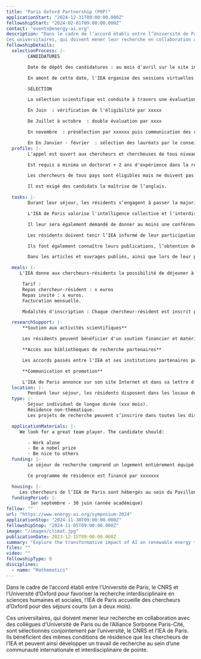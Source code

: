 ```yaml
---
title: "Paris Oxford Partnership (POP)"
applicationStart: "2024-12-31T09:00:00.000Z"
fellowshipStart: "2024-02-01T09:00:00.000Z"
contact: "events@energy-ai.org"
description: "Dans le cadre de l’accord établi entre l’Université de Paris, le CNRS et l’Université d’Oxford pour favoriser la recherche interdisciplinaire en sciences humaines et sociales, l’IEA de Paris accueille des chercheurs d’Oxford pour des séjours courts (un à deux mois).
Ces universitaires, qui doivent mener leur recherche en collaboration avec des collègues d’Université de Paris ou de l’Alliance Sorbonne Paris-Cité, sont sélectionnés conjointement par l’université, le CNRS et l’IEA de Paris. Ils bénéficient des mêmes conditions de résidence que les chercheurs de l’IEA et peuvent ainsi développer un travail de recherche au sein d’une communauté internationale et interdisciplinaire de pointe."
fellowshipDetails:
  selectionProcess: |-
        CANDIDATURES 

        Date de dépôt des candidatures : au mois d'avril sur le site internet de l'IEA de Paris (lien vers la plateforme de dépot)

        En amont de cette date, l'IEA organise des sessions virtuelles de questions-réponses pour les chercheurs parisiens qui souhaitent inviter leurs collègues, et pour les chercheurs internationaux qui souhaitent envoyer leur candidature.

        SÉLECTION 

        La sélection scientifique est conduite à travers une évaluation internationale indépendante.

        En Juin  : vérification de l'éligibilité par xxxxx

        De Juillet à octobre  : double évaluation par xxxx

        En novembre  : présélection par xxxxxx puis communication des résultats de la présélection   

        En En Janvier - février  : sélection des lauréats par le conseil scientifique de l'IEA et communication des résultats.
  profile: |-
        L'appel est ouvert aux chercheurs et chercheuses de tous niveaux de carrière (du chercheur de niveau postdoctoral jusqu'au chercheur confirmé). 

        Est requis a minima un doctorat + 2 ans d'expérience dans la recherche au moment de la candidature. Des exceptions sont possibles pour les chercheurs titulaires d'un Master + 6 ans d'expérience de recherche à temps plein après l'obtention du diplôme (la formation doctorale ne sera pas prise en compte dans le calcul de l'expérience).

        Les chercheurs de tous pays sont éligibles mais ne doivent pas avoir passé plus de 12 mois en France au cours des trois années précédant la date limite de candidature. 

        Il est exigé des candidats la maîtrise de l’anglais.

  tasks: |-
        Durant leur séjour, les résidents s’engagent à passer la majorité de leur temps à Paris et à participer aux échanges scientifiques au sein de l’Institut. 

        L'IEA de Paris valorise l'intelligence collective et l'interdisciplinarité. Il est donc attendu des chercheurs résidents qu'ils contribuent activement aux discussions et à la vie commune de l'Institut, lors du séminaire interne hebdomadaire obligatoire au cours duquel un chercheur présente sa recherche, lors des déjeuners en commun, lors des rendez-vous mensuels de convivialité Tuesday Wine & Conversation, et au-delà. 

        Il leur sera également demandé de donner au moins une conférence publique. 

        Les résidents doivent tenir l’IEA informé de leur participation à des colloques, séminaires ou manifestations scientifiques extérieures. 

        Ils font également connaître leurs publications, l’obtention de prix et distinctions, etc. 

        Dans les articles et ouvrages publiés, ainsi que lors de leur participation à des manifestations scientifiques extérieures à l’Institut, ils mentionnent leur statut de résident de l’IEA.

  meals: |-
     L'IEA donne aux chercheurs-résidents la possibilité de déjeuner à la cantine de l’Institut du lundi au vendredi. Il est également possible (et vivement encouragé) d'inviter à déjeuner des chercheurs extérieurs à l'Institut afin de favoriser les échanges et discussions avec la communauté scientifique parisienne. 

      Tarif : 
      Repas chercheur-résident : x euros
      Repas invité : x euros. 
      Facturation mensuelle. 

      Modalités d'inscription : Chaque chercheur-résident est inscrit par défaut au service de restauration du lundi au vendredi. Pour des raisons évidentes de limitation du gaspillage, toute prévision d'absence devra etre signalée une semaine avant la date du repas non pris. Les repas non pris et non préalablement signalés seront facturés.

  researchSupport: |-
      **Soutien aux activités scientifiques**

      Les résidents peuvent bénéficier d'un soutien financier et matériel  pour leurs travaux et activités de recherche. Ceci inclut en particulier l'organisation de manifestations scientifiques (colloque, journée d'étude, conférence), la formation doctorale et les ateliers avec des collaborateurs ou  publics extra-universitaires, ou encore la traduction et la publication de textes.

      **Accès aux bibliothèques de recherche partenaires**

      Les accords passés entre l'IEA et ses institutions partenaires permettent aux résidents de bénéficier dès leur arrivée d'un accès privilégié et d'un droit au prêt étendu dans les principales bibliothèques parisiennes (éventuellement lien vers le livret bibliotheque de genevieve en pdf à telecharger).

      **Communication et promotion**

      L'IEA de Paris annonce sur son site Internet et dans sa lettre d'information mensuelle la participation de ses chercheurs-résidents à des manifestations scientifiques et leurs publications. Chaque résident dispose également d'une page sur le site internet de l'IEA, ainsi que celui de ses partenaires Netias et Ubias, présentant de manière succincte son parcours et son projet de recherche.
  location: |-
        Pendant leur séjour, les résidents disposent dans les locaux de l’IEA à l’Hôtel de Lauzun (+ lien) d’un bureau équipé d’un ordinateur, d’un accès internet et de moyens d’impression, ainsi que d'espaces de réunion.
  type: |-
        Séjour individuel de longue durée (xxx mois). 
        Résidence non-thématique.
        Les projets de recherche peuvent s’inscrire dans toutes les disciplines et thématiques des SHS. Le choix du thème est laissé à l'entière liberté du chercheur, à la condition qu’il réponde à la problématique par de la recherche fondamentale ou des projets de collaboration intersectorielles (associant acteurs non académiques : monde politique, économique, associatif…).

  applicationMaterials: |-
     We look for a great team player. The candidate should:

        - Work alone
        - Be a nobel prize
        - Be nice to others
  funding: |-
        Le séjour de recherche comprend un logement entièrement équipé situé à Paris à la CIUP, une allocation de subsistance (xxxxx euros par mois), une couverture sociale, un budget de recherche et de formation (à déterminer au cas par cas), et la prise en charge des frais de voyage aller et retour depuis les institutions d'origine des chercheurs en début et en fin de résidence. 

        Ce programme de résidence est financé par xxxxxxx

  housing: |-
     Les chercheurs de l’IEA de Paris sont hébergés au sein du Pavillon Victor Lyon situé au cœur de la Cité internationale universitaire de Paris. La résidence peut accueillir les chercheurs avec leurs familles.(+ lien)
  fundingPeriod: |-
         1er septembre - 30 juin (année académique)
fellow: ""
url: "https://www.energy-ai.org/symposium-2024"
applicationStop: "2024-11-30T09:00:00.000Z"
fellowshipStop: "2024-11-05T09:00:00.000Z"
image: "/images/climat.jpg"
publicationDate: 2023-12-15T09:00:00.000Z
summary: "Explore the transformative impact of AI on renewable energy technologies."
files: ""
video: ""
fellowshipType: 0
disciplines:
  - name: "Mathematics"
---
```

Dans le cadre de l’accord établi entre l’Université de Paris, le CNRS et l’Université d’Oxford pour favoriser la recherche interdisciplinaire en sciences humaines et sociales, l’IEA de Paris accueille des chercheurs d’Oxford pour des séjours courts (un à deux mois).

Ces universitaires, qui doivent mener leur recherche en collaboration avec des collègues d’Université de Paris ou de l’Alliance Sorbonne Paris-Cité, sont sélectionnés conjointement par l’université, le CNRS et l’IEA de Paris. Ils bénéficient des mêmes conditions de résidence que les chercheurs de l’IEA et peuvent ainsi développer un travail de recherche au sein d’une communauté internationale et interdisciplinaire de pointe.